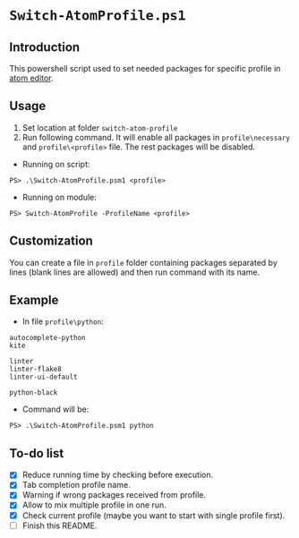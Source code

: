# `Switch-AtomProfile.ps1`

## Introduction

This powershell script used to set needed packages for specific profile in [atom editor](http://atom.io/).

## Usage

1. Set location at folder `switch-atom-profile`
2. Run following command. It will enable all packages in `profile\necessary` and `profile\<profile>` file. The rest packages will be disabled.

* Running on script:

``` shell
PS> .\Switch-AtomProfile.psm1 <profile>
```

* Running on module:

```shell
PS> Switch-AtomProfile -ProfileName <profile>
```

## Customization

You can create a file in `profile` folder containing packages separated by lines (blank lines are allowed) and then run command with its name.

## Example

- In file `profile\python`:

``` text
autocomplete-python
kite

linter
linter-flake8
linter-ui-default

python-black
```

- Command will be:

``` shell
PS> .\Switch-AtomProfile.psm1 python
```

## To-do list

- [x] Reduce running time by checking before execution.
- [x] Tab completion profile name.
- [x] Warning if wrong packages received from profile.
- [x] Allow to mix multiple profile in one run.
- [x] Check current profile (maybe you want to start with single profile first).
- [ ] Finish this README.
